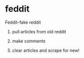 # feddit

Feddit-fake reddit

1. pull articles from old reddit 

2. make comments

3. clear articles and scrape for new!

